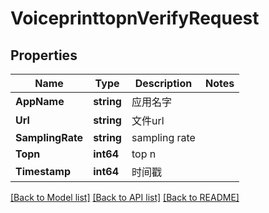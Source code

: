 # VoiceprinttopnVerifyRequest

## Properties
Name | Type | Description | Notes
------------ | ------------- | ------------- | -------------
**AppName** | **string** | 应用名字 | 
**Url** | **string** | 文件url | 
**SamplingRate** | **string** | sampling rate | 
**Topn** | **int64** | top n | 
**Timestamp** | **int64** | 时间戳 | 

[[Back to Model list]](../README.md#documentation-for-models) [[Back to API list]](../README.md#documentation-for-api-endpoints) [[Back to README]](../README.md)


